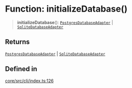 # Function: initializeDatabase()

> **initializeDatabase**(): [`PostgresDatabaseAdapter`](../classes/PostgresDatabaseAdapter.md) \| [`SqliteDatabaseAdapter`](../classes/SqliteDatabaseAdapter.md)

## Returns

[`PostgresDatabaseAdapter`](../classes/PostgresDatabaseAdapter.md) \| [`SqliteDatabaseAdapter`](../classes/SqliteDatabaseAdapter.md)

## Defined in

[core/src/cli/index.ts:126](https://github.com/ai16z/eliza/blob/c537cb3e848b54fcb914d8ef84924fa5fdeaec66/core/src/cli/index.ts#L126)
